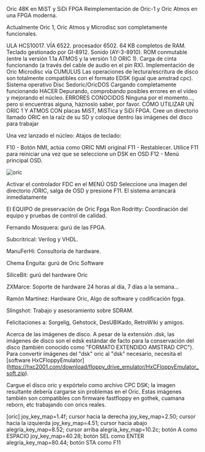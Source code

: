 Oric 48K en MiST y SiDi FPGA
Reimplementación de Oric-1 y Oric Atmos en una FPGA moderna.

Actualmente Oric 1, Oric Atmos y Microdisc son completamente funcionales.

ULA HCS10017.
VÍA 6522.
procesador 6502.
64 KB completos de RAM.
Teclado gestionado por GI-8912.
Sonido (AY-3-8910).
ROM conmutable (entre la versión 1.1a ATMOS y la versión 1.0 ORIC 1).
Carga de cinta funcionando (a través del cable de audio en el pin RX).
Implementación de Oric Microdisc vía CUMULUS
Las operaciones de lectura/escritura de disco son totalmente compatibles con el formato EDSK (igual que amstrad cpc).
Sistema operativo Disc Sedoric/OricDOS Cargando completamente funcionando
HACER
Depurando, comprobando posibles errores en el vídeo y mejorando el núcleo.
ERRORES CONOCIDOS
Ninguna por el momento..., pero si encuentras alguna, háznoslo saber, por favor.
CÓMO UTILIZAR UN ORIC 1 Y ATMOS CON placas MiST, MiSTica y SiDi FPGA.
Cree un directorio llamado ORIC en la raíz de su SD y coloque dentro las imágenes del disco para trabajar

Una vez lanzado el núcleo:
Atajos de teclado:

F10 - Botón NMI, actúa como ORIC NMI original
F11 - Restablecer. Utilice F11 para reiniciar una vez que se seleccione un DSK en OSD
F12 - Menú principal OSD.

![oric](https://github.com/ingloriond/Unamiga/assets/31018768/d87b3c3a-f650-4b43-9c3b-d5345bd48756)

Activar el controlador FDC en el MENÚ OSD
Seleccione una imagen del directorio /ORIC, salga de OSD y presione F11. El sistema arrancará inmediatamente

El EQUIPO de preservación de Oric Fpga
Ron Rodritty: Coordinación del equipo y pruebas de control de calidad.

Fernando Mosquera: gurú de las FPGA.

Subcritrical: Verilog y VHDL.

ManuFerHi: Consultoría de hardware.

Chema Enguita: gurú de Oric Software

SiliceBit: gurú del hardware Oric

ZXMarce: Soporte de hardware 24 horas al día, 7 días a la semana...

Ramón Martínez: Hardware Oric, Algo de software y codificación fpga.

Slingshot: Trabajo y asesoramiento sobre SDRAM.

Felicitaciones a: Sorgelig, Gehstock, DesUBIKado, RetroWiki y amigos.

Acerca de las imágenes de disco.
A pesar de la extensión .dsk, las imágenes de disco son el edsk estándar de facto para la conservación del disco (también conocido como "FORMATO EXTENDIDO AMSTRAD CPC"). Para convertir imágenes del "dsk" oric al "dsk" necesario, necesita el [software HxCFloppyEmulator] (https://hxc2001.com/download/floppy_drive_emulator/HxCFloppyEmulator_soft.zip).

Cargue el disco oric y expórtelo como archivo CPC DSK; la imagen resultante debería cargarse sin problemas en el Oric. Estas imágenes también son compatibles con firmware fastfloppy en gothek, cuamana reborn, etc trabajando con orics reales.


[oric]
joy_key_map=1.4f; cursor hacia la derecha
joy_key_map=2.50; cursor hacia la izquierda
joy_key_map=4.51; cursor hacia abajo
alegría_key_map=8.52; cursor arriba
alegría_key_map=10.2c; botón A como ESPACIO
joy_key_map=40.28; botón SEL como ENTER
alegría_key_map=80.44; botón STA como F11
